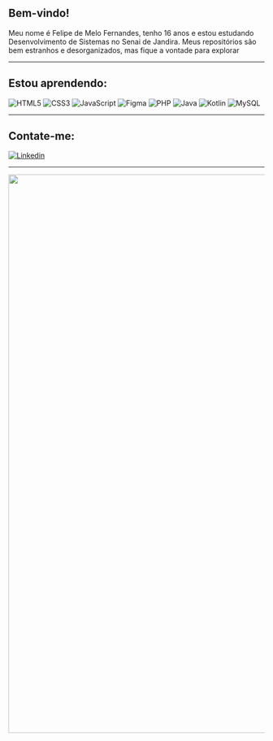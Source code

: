 ## Bem-vindo! 

Meu nome é Felipe de Melo Fernandes, tenho 16 anos e estou estudando Desenvolvimento de Sistemas no Senai de Jandira.
Meus repositórios são bem estranhos e desorganizados, mas fique a vontade para explorar 

<hr>

## Estou aprendendo:

  ![HTML5](https://img.shields.io/badge/HTML5-E34F26?style=for-the-badge&logo=html5&logoColor=white)
  ![CSS3](https://img.shields.io/badge/CSS3-1572B6?style=for-the-badge&logo=css3&logoColor=white)
  ![JavaScript](https://img.shields.io/badge/JavaScript-F7DF1E?style=for-the-badge&logo=javascript&logoColor=black)
  ![Figma](https://img.shields.io/badge/figma-%23F24E1E.svg?style=for-the-badge&logo=figma&logoColor=white)
  ![PHP](https://img.shields.io/badge/PHP-777BB4?style=for-the-badge&logo=php&logoColor=white)
  ![Java](https://img.shields.io/badge/Java-ED8B00?style=for-the-badge&logo=java&logoColor=white)
  ![Kotlin](https://img.shields.io/badge/Kotlin-0095D5?&style=for-the-badge&logo=kotlin&logoColor=white)
  ![MySQL](https://img.shields.io/badge/mysql-%2300f.svg?style=for-the-badge&logo=mysql&logoColor=white)

<hr>

## Contate-me:

[![Linkedin](https://img.shields.io/badge/Linkedin-2867b2?style=for-the-badge&logo=linkedin&logoColor=white)](https://br.linkedin.com/in/felipe-de-melo-fernandes-755096212)

<hr>

<img src="https://media1.giphy.com/media/kdicjggNCgM10dtqvO/giphy.gif" width=1100px>